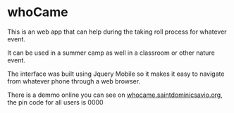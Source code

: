 # whoCame

This is an web app that can help during the taking roll process for whatever event.

It can be used in a summer camp as well in a classroom or other nature event.

The interface was built using Jquery Mobile so it makes it easy to navigate from whatever phone through a web browser.

There is a demmo online you can see on [whocame.saintdominicsavio.org](whocame.saintdominicsavio.org), the pin code for all users is 0000
